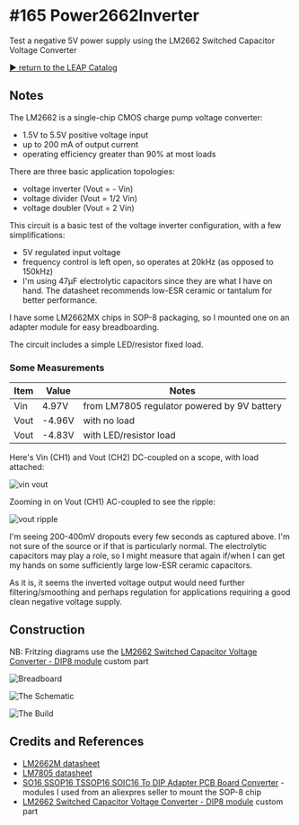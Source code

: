# #165 Power2662Inverter

Test a negative 5V power supply using the LM2662 Switched Capacitor Voltage Converter


[:arrow_forward: return to the LEAP Catalog](https://leap.tardate.com)

## Notes

The LM2662 is a single-chip CMOS charge pump voltage converter:
* 1.5V to 5.5V positive voltage input
* up to 200 mA of output current
* operating efficiency greater than 90% at most loads

There are three basic application topologies:
* voltage inverter (Vout = - Vin)
* voltage divider (Vout = 1/2 Vin)
* voltage doubler (Vout = 2 Vin)

This circuit is a basic test of the voltage inverter configuration, with a few simplifications:
* 5V regulated input voltage
* frequency control is left open, so operates at 20kHz (as opposed to 150kHz)
* I'm using 47µF electrolytic capacitors since they are what I have on hand. The datasheet recommends low-ESR ceramic or tantalum for better performance.

I have some LM2662MX chips in SOP-8 packaging, so I mounted one on an adapter module for easy breadboarding.

The circuit includes a simple LED/resistor fixed load.

### Some Measurements

| Item | Value  | Notes                                       |
|------|--------|---------------------------------------------|
| Vin  |  4.97V | from LM7805 regulator powered by 9V battery |
| Vout | -4.96V | with no load                                |
| Vout | -4.83V | with LED/resistor load                      |


Here's Vin (CH1) and Vout (CH2) DC-coupled on a scope, with load attached:

![vin vout](./assets/scope_vin_vout.gif?raw=true)

Zooming in on Vout (CH1) AC-coupled to see the ripple:

![vout ripple](./assets/scope_vout_ripple.gif?raw=true)

I'm seeing 200-400mV dropouts every few seconds as captured above. I'm not sure of the source or if that is particularly normal.
The electrolytic capacitors may play a role, so I might measure that again if/when I can get my hands on some
sufficiently large low-ESR ceramic capacitors.

As it is, it seems the inverted voltage output would need further filtering/smoothing and perhaps regulation
for applications requiring a good clean negative voltage supply.

## Construction

NB: Fritzing diagrams use the [LM2662 Switched Capacitor Voltage Converter - DIP8 module](../../FritzingParts/LM2662) custom part

![Breadboard](./assets/Power2662Inverter_bb.jpg?raw=true)

![The Schematic](./assets/Power2662Inverter_schematic.jpg?raw=true)

![The Build](./assets/Power2662Inverter_build.jpg?raw=true)

## Credits and References
* [LM2662M datasheet](https://www.futurlec.com/Linear/LM2662M.shtml)
* [LM7805 datasheet](https://www.futurlec.com/Linear/7805T.shtml)
* [SO16 SSOP16 TSSOP16 SOIC16 To DIP Adapter PCB Board Converter](https://www.aliexpress.com/item/20-Pcs-SO16-SSOP16-TSSOP16-SOIC16-To-DIP-Adapter-PCB-Board-Converter/32436820541.html) - modules I used from an aliexpres seller to mount the SOP-8 chip
* [LM2662 Switched Capacitor Voltage Converter - DIP8 module](../../FritzingParts/LM2662) custom part
